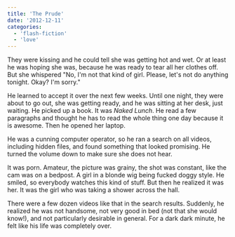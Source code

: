 ```yaml
---
title: 'The Prude'
date: '2012-12-11'
categories:
  - 'flash-fiction'
  - 'love'
---
```


They were kissing and he could tell she was getting hot and wet. Or at least he
was hoping she was, because he was ready to tear all her clothes off. But she
whispered "No, I'm not that kind of girl. Please, let's not do anything tonight.
Okay? I'm sorry."

He learned to accept it over the next few weeks. Until one night, they were
about to go out, she was getting ready, and he was sitting at her desk, just
waiting. He picked up a book. It was _Naked Lunch_. He read a few paragraphs and
thought he has to read the whole thing one day because it is awesome. Then he
opened her laptop.

He was a cunning computer operator, so he ran a search on all videos, including
hidden files, and found something that looked promising. He turned the volume
down to make sure she does not hear.

It was porn. Amateur, the picture was grainy, the shot was constant, like the
cam was on a bedpost. A girl in a blonde wig being fucked doggy style. He
smiled, so everybody watches this kind of stuff. But then he realized it was
her. It was the girl who was taking a shower across the hall.

There were a few dozen videos like that in the search results. Suddenly, he
realized he was not handsome, not very good in bed (not that she would know!),
and not particularly desirable in general. For a dark dark minute, he felt like
his life was completely over.
